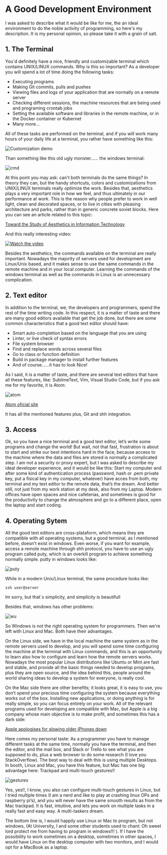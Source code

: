# A Good Development Environment

I was asked to describe what it would be like for me, the an ideal environment to do the noble activity of programming, so here's my description. It is my personal opinion, so please take it with a grain of salt.

## 1.	The Terminal
You´d definitely have a nice, friendly and customizable terminal which contains UNIX/LINUX 
commands. Why is this so important? As a developer you will spend a lot of time doing the following 
tasks:

-	Executing programs
-	Making Git commits, pulls and pushes
-	Viewing files and logs of your application that are normally on a remote server
-	Checking different sessions, the machine resources that are being used and programing crontab jobs
-	Setting the available software and libraries in the remote machine, or in the Docker container or Kubernet
-	Many more…

All of these tasks are performed on the terminal, and if you will work many hours of your daily life at a terminal, 
you rather have something like this: 

![Customization demo](https://github.com/apodkutin/agnoster-zsh-theme/raw/customize-prompt/agnoster_customization.gif)

Than something like this old ugly monster……   the windows terminal:

![cmd](https://media.giphy.com/media/cZ1zIh0UvPqUM/giphy.gif)

At this point you may ask: can't both terminals do the same things? In theory they can, but the handy shortcuts, 
colors and customizations from UNIX/LINUX terminals really optimize the work. Besides that, aesthetics plays a very 
important role in how we feel, and thus ultimately in our performance at work. This is the reason why people prefer to 
work in well light, clean and decorated spaces, or to live in cities with pleasing architecture and parks, rather 
than in generic concrete soviet blocks. Here you can see an article related to this topic:

[Toward the Study of Aesthetics in Information
Technology](https://aisel.aisnet.org/cgi/viewcontent.cgi?article=1150&context=icis2004)

And this really interesting video:

[![Watch the video](https://img.youtube.com/vi/-O5kNPlUV7w/0.jpg)](https://www.youtube.com/watch?v=-O5kNPlUV7w)

Besides the aesthetics, the commands available on the terminal are really important. Nowadays the majority of servers used for development are Linux/Unix based, and it makes sense to use the same commands in the remote machine and in your local computer.
Learning the commands of the windows terminal as well as the commands in Linux is an unnecessary complication.

## 2.	Text editor
In addition to the terminal, we, the developers and programmers, spend the rest of the time writing code. In this respect, it is a matter of taste and there are many good editors available that get the job done, but there are some common characteristics that a good text editor should have:

-	Smart auto-completion based on the language that you are using
-	Linter, or live check of syntax errors
-	File system browser
-	Find and replace words across several files
-	Go to class or function definition 
-	Build in package manager to install further features
-	And of course……it has to look Nice!

As I said, it is a matter of taste, and there are several text editors that have all these features, like: SublimeText, Vim, Visual Studio Code, but if you ask me for my favorite, it is Atom:

![atom](/images/atom.gif)

[Atom oficial site](https://atom.io/)

It has all the mentioned features plus, Git and shh integration. 

## 3.	Access
Ok, so you have a nice terminal and a good text editor, let’s write some programs and change the world! But wait, not that fast, frustration is about to start and strike our best intentions hard in the face, because access to the machine where the data and files are stored is normally a complicated step. I am not a security or proxy expert, but I was asked to describe my ideal developer experience, and it would be like this: Start my computer and after some kind of authentication process (password, hash or .pem private key, put a fisical key in my computer, whatever) have acces from both, my terminal and my text editor to the remote data, that’s the dream. And better still, not just from my work station at my desk, also from my Laptop. Modern offices have open spaces and nice cafeterias, and sometimes is good for the productivity to change the atmosphere and go to a different place, open the laptop and start coding.

## 4.	Operating Sytem
All the good text editors are cross-plataform, which means they are compatible with all operating systems, but a good terminal, as I mentioned before, doesn't exist in windows. Even worse, if you want for example, access a remote machine through shh protocol, you have to use an ugly program called puty, which is an overkill program to achieve something normally simple. putty in windows looks like:

![puty](/images/putty.png)

While in a modern Unix/Linux terminal, the same procedure looks like: 

```
ssh user@server
```

Im sorry, but that´s simplicity, and simplicity is beautifull

Besides that, windows has other problems:

![wu](/images/windowsUpdates.gif)

So Windows is not the right operating system for programmers. Then we're left with Linux and Mac. Both have their advantages.

On the Linux side, we have in the local machine the same system as in the remote servers used to develop, and you will spend some time configuring the machine at the terminal with Linux commands, and this is an opportunity to learn also how to configure and learn how the remote servers works. Nowadays the most popular Linux distributions like Ubuntu or Mint are fast and stable, and provide all the basic things needed to develop programs, plus they are open source, and the idea behind this, people around the world sharing ideas to develop a system for everyone, is really cool. 

On the Mac side there are other benefits; it looks great, it is easy to use, you don’t spend your precious time configuring the system because everything works out of the box. Installing new applications, or doing anything is for really simple, so you can focus entirely on your work. All of the relevant programs used for developing are compatible with Mac, but Apple is a big company whose main objective is to make profit, and sometimes this has a dark side:

[Apple apologises for slowing older iPhones down](https://www.bbc.com/news/technology-42508300)

Here comes my personal taste: As a programmer you have to manage different tasks at the same time, normally you have the terminal, and then the editor, and the mail box, and Slack or Trello to see what you are supposed to do, plus a web browser to do some research (I love you StackOverflow). The best way to deal with this is using multiple Desktops. In booth, Linux and Mac, you have this feature, but Mac has one big advantage here:  Trackpad and multi-touch gestures!!

![gestures](/images/MacGestures.gif)

Yes, yes!!,  I know, you also can configure multi-touch gestures in Linux, but I tried multiple times (I am a nerd and like to play at crashing linux OPs and raspberry pi’s), and you will never have the same smooth results as from the Mac trackpad. It is fast, intuitive, and lets you work on multiple tasks in a really fast and easy way. A multi-taskers dream. 

The bottom line is, I would happily use Linux or Mac to program, but not windows, (At University, I and some other students used to chant: Oh sweet lord protect me from having to program in windows!!! ). If I have the possibility to work sometimes on a desktop, sometimes in other spaces, I would have Linux on the desktop computer with two monitors, and I would opt for a MacBook as a laptop. 


